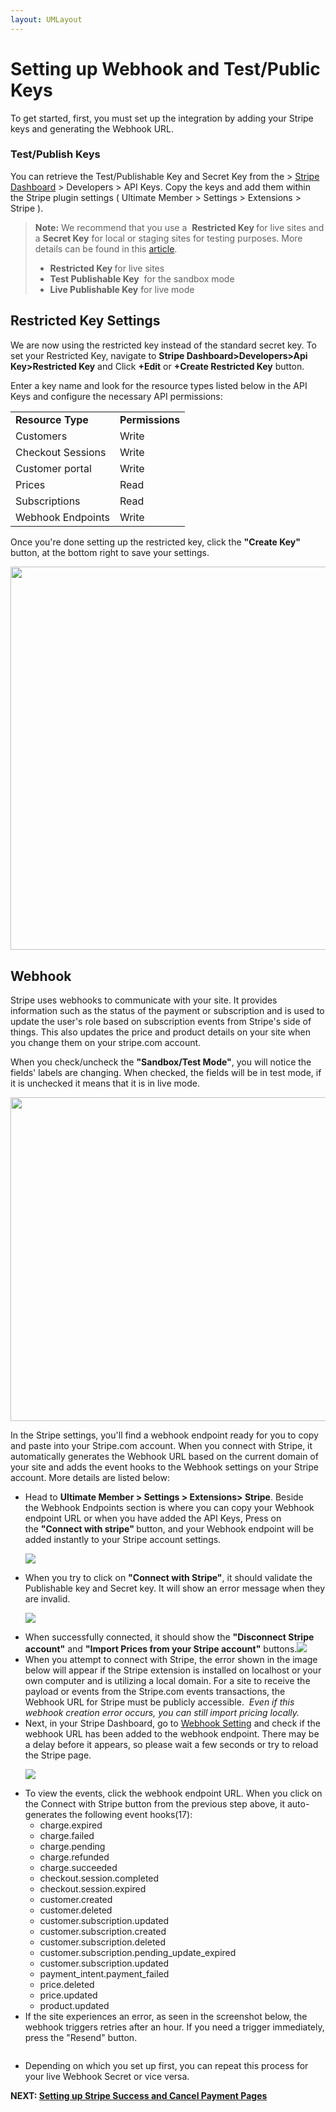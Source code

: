 ```yaml
---
layout: UMLayout
---
```

# Setting up Webhook and Test/Public Keys
<p>
	To get started, first, you must set up the integration by adding your Stripe keys and generating the Webhook URL.</p>

### Test/Publish Keys
<p>
	You can retrieve the Test/Publishable Key and Secret Key from the 
> 
	<a href="https://dashboard.stripe.com/" target="_blank">Stripe Dashboard</a> > Developers > API Keys. Copy the keys and add them within the Stripe plugin settings ( Ultimate Member > Settings > Extensions > Stripe ).</p><blockquote>
	<strong>Note:</strong> We recommend that you use a 
	<strong>Restricted Key </strong>for live sites and a <strong>Secret Key</strong> for local or staging sites for testing purposes. More details can be found in this <a href="https://stripe.com/docs/keys#limit-access" target="_blank">article</a>.
	
<ul>
		
<li><strong>Restricted Key </strong>for live sites </li>		
<li><strong>Test Publishable Key</strong>  for the sandbox mode</li>		
<li><strong>Live Publishable Key</strong> for live mode</li>	</ul></blockquote>

## Restricted Key Settings
<p>
	We are now using the restricted key instead of the standard secret key. To set your Restricted Key, navigate to 
	<strong>Stripe Dashboard>Developers>Api Key>Restricted Key</strong> and Click <strong>+Edit</strong> or <strong>+Create Restricted Key</strong> button.</p>
<div>
	Enter a key name and look for the resource types listed below in the API Keys and configure the necessary API permissions:
</div><table>
<tbody>
<tr>
	<td>
		<strong>Resource Type</strong>
	</td>
	<td>
		<strong>Permissions</strong>
	</td>
</tr>
<tr>
	<td>
		Customers
	</td>
	<td>
		Write 
	</td>
</tr>
<tr>
	<td>
		Checkout Sessions
	</td>
	<td>
		Write 
	</td>
</tr>
<tr>
	<td>
		Customer portal
	</td>
	<td>
		Write
	</td>
</tr>
<tr>
	<td>
		Prices
	</td>
	<td>
		Read
	</td>
</tr>
<tr>
	<td>
		Subscriptions
	</td>
	<td>
		Read
	</td>
</tr>
<tr>
	<td>
		Webhook Endpoints
	</td>
	<td>
		Write
	</td>
</tr>
</tbody>
</table><div>
	<p>
		Once you're done setting up the restricted key, click the
		<strong> "Create Key" </strong>button, at the bottom right to save your settings.
	</p>
	<p>
		<img class="noBdr" src="https://s3.amazonaws.com/helpscout.net/docs/assets/561c96629033600a7a36d662/images/650a97d99446233b93527fbb/file-CTgXmhPKdu.png" style="width: 613.6px; display: block; margin: auto;" alt="">
	</p>
</div>

##  Webhook
<p>
	Stripe uses webhooks to communicate with your site. It provides information such as the status of the payment or subscription and is used to update the user's role based on subscription events from Stripe's side of things. This also updates the price and product details on your site when you change them on your stripe.com account.</p><p>
	When you check/uncheck the 
	<strong>"Sandbox/Test Mode"</strong>, you will notice the fields' labels are changing. When checked, the fields will be in test mode, if it is unchecked it means that it is in live mode.</p><p>
	<img class="noBdr" src="https://s3.amazonaws.com/helpscout.net/docs/assets/561c96629033600a7a36d662/images/649e7c9dcfd7fe604a7fe4a7/file-BeAy5kC8DH.png" style="width: 517.6px;" alt=""></p><p>
	 In the Stripe settings, you'll find a webhook endpoint ready for you to copy and paste into your Stripe.com account. When you connect with Stripe, it automatically generates the Webhook URL based on the current domain of your site and adds the event hooks to the Webhook settings on your Stripe account. More details are listed below:</p><ul>
	
<li>Head to <strong>U</strong><strong>ltimate Member > Settings > Extensions> Stripe</strong>. Beside the Webhook Endpoints section is where you can copy your Webhook endpoint URL or when you have added the API Keys, Press on the <strong>"Connect with stripe" </strong>button, and your Webhook endpoint will be added instantly to your Stripe account settings.
	
<p>
		<img class="noBdr" src="https://s3.amazonaws.com/helpscout.net/docs/assets/561c96629033600a7a36d662/images/651d3275c00c2b65208e1bc0/file-eOlKAHidzO.png">
	</p></li>	
<li>When you try to click on 
	<strong style="background-color: initial;">"Connect with Stripe"</strong>, it should validate the Publishable key and Secret key. It will show an error message when they are invalid. 
	
<p>
		<img class="noBdr" src="https://s3.amazonaws.com/helpscout.net/docs/assets/561c96629033600a7a36d662/images/651d348642d97d1c045913a2/file-1aCXRBBaU2.png">
	</p></li>
	
<li>
	<div>
		When successfully connected, it should show the
		<strong> "Disconnect Stripe account"</strong> and <strong>"Import Prices from your Stripe account"</strong> buttons.<img class="noBdr" src="https://s3.amazonaws.com/helpscout.net/docs/assets/561c96629033600a7a36d662/images/651d357905231a0b51d232e8/file-bUpDJLwy2J.png">
	</div></li>
	
<li>
	<div>
		<div>
			When you attempt to connect with Stripe, the error shown in the image below will appear if the Stripe extension is installed on localhost or your own computer and is utilizing a local domain. For a site to receive the payload or events from the Stripe.com events transactions, the Webhook URL for Stripe must be publicly accessible.
			<em> </em><em>Even if this webhook creation error occurs, you can still import pricing locally.</em><br>
			<img class="noBdr" src="https://s3.amazonaws.com/helpscout.net/docs/assets/561c96629033600a7a36d662/images/646b612637f16f5e28f5e72c/file-bPQiO1aMtK.png" alt="">
		</div></div></li>	
<li>Next, in your Stripe Dashboard, go to <a href="https://dashboard.stripe.com/webhooks" target="_blank">Webhook Setting</a> and check if the webhook URL has been added to the webhook endpoint. There may be a delay before it appears, so please wait a few seconds or try to reload the Stripe page.
	
<p>
		<img class="noBdr" src="https://s3.amazonaws.com/helpscout.net/docs/assets/561c96629033600a7a36d662/images/651d37d3dfdf44337125d6b8/file-uv47d7EVe0.png">
	</p></li>	
<li>To view the events, click the webhook endpoint URL. When you click on the Connect with Stripe button from the previous step above, it auto-generates the following event hooks(17):
	
<ul>
		
<li>charge.expired</li>		
<li>charge.failed</li>		
<li>charge.pending</li>		
<li>charge.refunded</li>		
<li>charge.succeeded</li>		
<li>checkout.session.completed</li>		
<li>checkout.session.expired</li>		
<li>customer.created</li>		
<li>customer.deleted</li>		
<li>customer.subscription.updated</li>		
<li>customer.subscription.created</li>		
<li>customer.subscription.deleted</li>		
<li>customer.subscription.pending_update_expired</li>		
<li>customer.subscription.updated</li>		
<li>payment_intent.payment_failed</li>		
<li>price.deleted</li>		
<li>price.updated</li>		
<li>product.updated</li>	</ul></li>	
<li>If the site experiences an error, as seen in the screenshot below, the webhook triggers retries after an hour. If you need a trigger immediately, press the "Resend" button.
	
<p>
		<img class="noBdr" src="https://s3.amazonaws.com/helpscout.net/docs/assets/561c96629033600a7a36d662/images/646f8dcb1335a10611d0a8c5/file-giLYcPlYl7.png" alt="">
	</p></li>	
<li>
	
<p>
		Depending on which you set up first, you can repeat this process for your live Webhook Secret or vice versa.
	</p></li></ul><p>
	<strong>NEXT: <a href="../article/1609-stripe---setting-up-stripe-success-and-cancel-payment-pages">Setting up Stripe Success and Cancel Payment Pages</a><strong></strong></strong></p>
